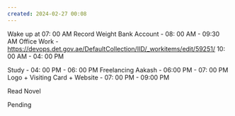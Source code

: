 ```yaml
---
created: 2024-02-27 00:08
---
```

Wake up at 07: 00 AM
Record Weight
Bank Account - 08: 00 AM - 09:30 AM
Office Work -  https://devops.det.gov.ae/DefaultCollection/IID/_workitems/edit/59251/
10: 00 AM - 04: 00 PM

Study - 04: 00 PM - 06: 00 PM
Freelancing Aakash - 06:00 PM - 07: 00 PM
Logo + Visiting Card + Website - 07: 00 PM - 09:00 PM

Read Novel

Pending



